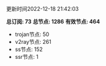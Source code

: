 更新时间2022-12-18 21:42:03

**总订阅: 73**
**总节点: 1286**
**有效节点: 464**
- trojan节点: 50
- v2ray节点: 261
- ss节点: 152
- ssr节点: 1
